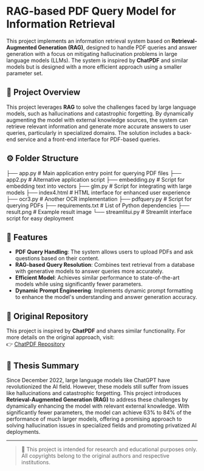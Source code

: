 # RAG-based PDF Query Model for Information Retrieval

This project implements an information retrieval system based on **Retrieval-Augmented Generation (RAG)**, designed to handle PDF queries and answer generation with a focus on mitigating hallucination problems in large language models (LLMs). The system is inspired by **ChatPDF** and similar models but is designed with a more efficient approach using a smaller parameter set.

## 📘 Project Overview

This project leverages **RAG** to solve the challenges faced by large language models, such as hallucinations and catastrophic forgetting. By dynamically augmenting the model with external knowledge sources, the system can retrieve relevant information and generate more accurate answers to user queries, particularly in specialized domains. The solution includes a back-end service and a front-end interface for PDF-based queries.

## ⚙️ Folder Structure

├── app.py # Main application entry point for querying PDF files
├── app2.py # Alternative application script
├── embedding.py # Script for embedding text into vectors
├── glm.py # Script for integrating with large models
├── index4.html # HTML interface for enhanced user experience
├── ocr3.py # Another OCR implementation
├── pdfquery.py # Script for querying PDFs
├── requirements.txt # List of Python dependencies
├── result.png # Example result image
└── streamlitui.py # Streamlit interface script for easy deployment


## 🚀 Features

- **PDF Query Handling**: The system allows users to upload PDFs and ask questions based on their content.
- **RAG-based Query Resolution**: Combines text retrieval from a database with generative models to answer queries more accurately.
- **Efficient Model**: Achieves similar performance to state-of-the-art models while using significantly fewer parameters.
- **Dynamic Prompt Engineering**: Implements dynamic prompt formatting to enhance the model's understanding and answer generation accuracy.

## 📝 Original Repository

This project is inspired by **ChatPDF** and shares similar functionality. For more details on the original approach, visit:  
👉 [ChatPDF Repository](https://github.com/ali-rose/Bachelor_project)

## 📄 Thesis Summary

Since December 2022, large language models like ChatGPT have revolutionized the AI field. However, these models still suffer from issues like hallucinations and catastrophic forgetting. This project introduces **Retrieval-Augmented Generation (RAG)** to address these challenges by dynamically enhancing the model with relevant external knowledge. With significantly fewer parameters, the model can achieve 63% to 84% of the performance of much larger models, offering a promising approach to solving hallucination issues in specialized fields and promoting privatized AI deployments.

---

> 🧩 This project is intended for research and educational purposes only. All copyrights belong to the original authors and respective institutions.
